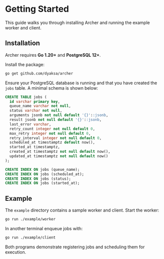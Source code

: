 # Getting Started

This guide walks you through installing Archer and running the example worker and client.

## Installation

Archer requires **Go 1.20+** and **PostgreSQL 12+**.

Install the package:

```bash
go get github.com/dyaksa/archer
```

Ensure your PostgreSQL database is running and that you have created the `jobs` table. A minimal schema is shown below:

```sql
CREATE TABLE jobs (
  id varchar primary key,
  queue_name varchar not null,
  status varchar not null,
  arguments jsonb not null default '{}'::jsonb,
  result jsonb not null default '{}'::jsonb,
  last_error varchar,
  retry_count integer not null default 0,
  max_retry integer not null default 0,
  retry_interval integer not null default 0,
  scheduled_at timestamptz default now(),
  started_at timestamptz,
  created_at timestamptz not null default now(),
  updated_at timestamptz not null default now()
);

CREATE INDEX ON jobs (queue_name);
CREATE INDEX ON jobs (scheduled_at);
CREATE INDEX ON jobs (status);
CREATE INDEX ON jobs (started_at);
```

## Example

The `example` directory contains a sample worker and client. Start the worker:

```bash
go run ./example/worker
```

In another terminal enqueue jobs with:

```bash
go run ./example/client
```

Both programs demonstrate registering jobs and scheduling them for execution.

